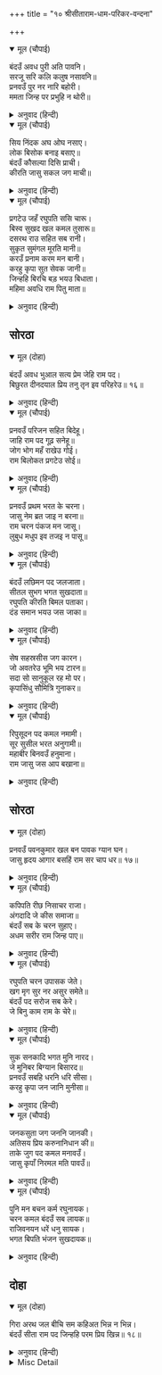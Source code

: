 +++
title = "१० श्रीसीताराम-धाम-परिकर-वन्दना"

+++


<details open><summary>मूल (चौपाई)</summary>

बंदउँ अवध पुरी अति पावनि।  
सरजू सरि कलि कलुष नसावनि॥  
प्रनवउँ पुर नर नारि बहोरी।  
ममता जिन्ह पर प्रभुहि न थोरी॥
</details>

<details><summary>अनुवाद (हिन्दी)</summary>

मैं अति पवित्र श्रीअयोध्यापुरी और कलियुगके पापोंका नाश करनेवाली श्रीसरयू नदीकी वन्दना करता हूँ। फिर अवधपुरीके उन नर-नारियोंको प्रणाम करता हूँ जिनपर प्रभु श्रीरामचन्द्रजीकी ममता थोड़ी नहीं है (अर्थात् बहुत है)॥ १॥
</details>

<details open><summary>मूल (चौपाई)</summary>

सिय निंदक अघ ओघ नसाए।  
लोक बिसोक बनाइ बसाए॥  
बंदउँ कौसल्या दिसि प्राची।  
कीरति जासु सकल जग माची॥
</details>

<details><summary>अनुवाद (हिन्दी)</summary>

उन्होंने (अपनी पुरीमें रहनेवाले) सीताजीकी निन्दा करनेवाले (धोबी और उसके समर्थक पुर-नर-नारियों) के पापसमूहको नाश कर उनको शोकरहित बनाकर अपने लोक (धाम) में बसा दिया। मैं कौसल्यारूपी पूर्व दिशाकी वन्दना करता हूँ, जिसकी कीर्ति समस्त संसारमें फैल रही है॥ २॥
</details>

<details open><summary>मूल (चौपाई)</summary>

प्रगटेउ जहँ रघुपति ससि चारू।  
बिस्व सुखद खल कमल तुसारू॥  
दसरथ राउ सहित सब रानी।  
सुकृत सुमंगल मूरति मानी॥  
करउँ प्रनाम करम मन बानी।  
करहु कृपा सुत सेवक जानी॥  
जिन्हहि बिरचि बड़ भयउ बिधाता।  
महिमा अवधि राम पितु माता॥
</details>

<details><summary>अनुवाद (हिन्दी)</summary>

जहाँ (कौसल्यारूपी पूर्व दिशा) से विश्वको सुख देनेवाले और दुष्टरूपी कमलोंके लिये पालेके समान श्रीरामचन्द्रजीरूपी सुन्दर चन्द्रमा प्रकट हुए। सब रानियोंसहित राजा दशरथजीको पुण्य और सुन्दर कल्याणकी मूर्ति मानकर मैं मन, वचन और कर्मसे प्रणाम करता हूँ। अपने पुत्रका सेवक जानकर वे मुझपर कृपा करें, जिनको रचकर ब्रह्माजीने भी बड़ाई पायी तथा जो श्रीरामजीके माता और पिता होनेके कारण महिमाकी सीमा हैं॥ ३-४॥
</details>

## सोरठा


<details open><summary>मूल (दोहा)</summary>

बंदउँ अवध भुआल सत्य प्रेम जेहि राम पद।  
बिछुरत दीनदयाल प्रिय तनु तृन इव परिहरेउ॥ १६॥
</details>

<details><summary>अनुवाद (हिन्दी)</summary>

मैं अवधके राजा श्रीदशरथजीकी वन्दना करता हूँ, जिनका श्रीरामजीके चरणोंमें सच्चा प्रेम था, जिन्होंने दीनदयालु प्रभुके बिछुड़ते ही अपने प्यारे शरीरको मामूली तिनकेकी तरह त्याग दिया॥ १६॥
</details>

<details open><summary>मूल (चौपाई)</summary>

प्रनवउँ परिजन सहित बिदेहू।  
जाहि राम पद गूढ़ सनेहू॥  
जोग भोग महँ राखेउ गोई।  
राम बिलोकत प्रगटेउ सोई॥
</details>

<details><summary>अनुवाद (हिन्दी)</summary>

मैं परिवारसहित राजा जनकजीको प्रणाम करता हूँ, जिनका श्रीरामजीके चरणोंमें गूढ़ प्रेम था, जिसको उन्होंने योग और भोगमें छिपा रखा था, परन्तु श्रीरामचन्द्रजीको देखते ही वह प्रकट हो गया॥ १॥
</details>

<details open><summary>मूल (चौपाई)</summary>

प्रनवउँ प्रथम भरत के चरना।  
जासु नेम ब्रत जाइ न बरना॥  
राम चरन पंकज मन जासू।  
लुबुध मधुप इव तजइ न पासू॥
</details>

<details><summary>अनुवाद (हिन्दी)</summary>

(भाइयोंमें) सबसे पहले मैं श्रीभरतजीके चरणोंको प्रणाम करता हूँ, जिनका नियम और व्रत वर्णन नहीं किया जा सकता तथा जिनका मन श्रीरामजीके चरणकमलोंमें भौंरेकी तरह लुभाया हुआ है, कभी उनका पास नहीं छोड़ता॥ २॥
</details>

<details open><summary>मूल (चौपाई)</summary>

बंदउँ लछिमन पद जलजाता।  
सीतल सुभग भगत सुखदाता॥  
रघुपति कीरति बिमल पताका।  
दंड समान भयउ जस जाका॥
</details>

<details><summary>अनुवाद (हिन्दी)</summary>

मैं श्रीलक्ष्मणजीके चरणकमलोंको प्रणाम करता हूँ, जो शीतल, सुन्दर और भक्तोंको सुख देनेवाले हैं। श्रीरघुनाथजीकी कीर्तिरूपी विमल पताकामें जिनका (लक्ष्मणजीका) यश (पताकाको ऊँचा करके फहरानेवाले) दंडके समान हुआ॥ ३॥
</details>

<details open><summary>मूल (चौपाई)</summary>

सेष सहस्रसीस जग कारन।  
जो अवतरेउ भूमि भय टारन॥  
सदा सो सानुकूल रह मो पर।  
कृपासिंधु सौमित्रि गुनाकर॥
</details>

<details><summary>अनुवाद (हिन्दी)</summary>

जो हजार सिरवाले और जगत् के कारण (हजार सिरोंपर जगत् को धारण कर रखनेवाले) शेषजी हैं, जिन्होंने पृथ्वीका भय दूर करनेके लिये अवतार लिया, वे गुणोंकी खानि कृपासिन्धु सुमित्रानन्दन श्रीलक्ष्मणजी मुझपर सदा प्रसन्न रहें॥ ४॥
</details>

<details open><summary>मूल (चौपाई)</summary>

रिपुसूदन पद कमल नमामी।  
सूर सुसील भरत अनुगामी॥  
महाबीर बिनवउँ हनुमाना।  
राम जासु जस आप बखाना॥
</details>

<details><summary>अनुवाद (हिन्दी)</summary>

मैं श्रीशत्रुघ्नजीके चरणकमलोंको प्रणाम करता हूँ, जो बड़े वीर, सुशील और श्रीभरतजीके पीछे चलनेवाले हैं। मैं महावीर श्रीहनुमान् जी की विनती करता हूँ, जिनके यशका श्रीरामचन्द्रजीने स्वयं (अपने श्रीमुखसे) वर्णन किया है॥ ५॥
</details>

## सोरठा


<details open><summary>मूल (दोहा)</summary>

प्रनवउँ पवनकुमार खल बन पावक ग्यान घन।  
जासु हृदय आगार बसहिं राम सर चाप धर॥ १७॥
</details>

<details><summary>अनुवाद (हिन्दी)</summary>

मैं पवनकुमार श्रीहनुमान् जी को प्रणाम करता हूँ, जो दुष्टरूपी वनको भस्म करनेके लिये अग्निरूप हैं, जो ज्ञानकी घनमूर्ति हैं और जिनके हृदयरूपी भवनमें धनुष-बाण धारण किये श्रीरामजी निवास करते हैं॥ १७॥
</details>

<details open><summary>मूल (चौपाई)</summary>

कपिपति रीछ निसाचर राजा।  
अंगदादि जे कीस समाजा॥  
बंदउँ सब के चरन सुहाए।  
अधम सरीर राम जिन्ह पाए॥
</details>

<details><summary>अनुवाद (हिन्दी)</summary>

वानरोंके राजा सुग्रीवजी, रीछोंके राजा जाम्बवान् जी, राक्षसोंके राजा विभीषणजी और अंगदजी आदि जितना वानरोंका समाज है, सबके सुन्दर चरणोंकी मैं वन्दना करता हूँ, जिन्होंने अधम (पशु और राक्षस आदि) शरीरमें भी श्रीरामचन्द्रजीको प्राप्त कर लिया॥ १॥
</details>

<details open><summary>मूल (चौपाई)</summary>

रघुपति चरन उपासक जेते।  
खग मृग सुर नर असुर समेते॥  
बंदउँ पद सरोज सब केरे।  
जे बिनु काम राम के चेरे॥
</details>

<details><summary>अनुवाद (हिन्दी)</summary>

पशु, पक्षी, देवता, मनुष्य, असुरसमेत जितने श्रीरामजीके चरणोंके उपासक हैं, मैं उन सबके चरणकमलोंकी वन्दना करता हूँ, जो श्रीरामजीके निष्काम सेवक हैं॥ २॥
</details>

<details open><summary>मूल (चौपाई)</summary>

सुक सनकादि भगत मुनि नारद।  
जे मुनिबर बिग्यान बिसारद॥  
प्रनवउँ सबहि धरनि धरि सीसा।  
करहु कृपा जन जानि मुनीसा॥
</details>

<details><summary>अनुवाद (हिन्दी)</summary>

शुकदेवजी, सनकादि, नारदमुनि आदि जितने भक्त और परम ज्ञानी श्रेष्ठ मुनि हैं, मैं धरतीपर सिर टेककर उन सबको प्रणाम करता हूँ; हे मुनीश्वरो! आप सब मुझको अपना दास जानकर कृपा कीजिये॥ ३॥
</details>

<details open><summary>मूल (चौपाई)</summary>

जनकसुता जग जननि जानकी।  
अतिसय प्रिय करुनानिधान की॥  
ताके जुग पद कमल मनावउँ।  
जासु कृपाँ निरमल मति पावउँ॥
</details>

<details><summary>अनुवाद (हिन्दी)</summary>

राजा जनककी पुत्री, जगत् की माता और करुणानिधान श्रीरामचन्द्रजीकी प्रियतमा श्रीजानकीजीके दोनों चरणकमलोंको मैं मनाता हूँ, जिनकी कृपासे निर्मल बुद्धि पाऊँ॥ ४॥
</details>

<details open><summary>मूल (चौपाई)</summary>

पुनि मन बचन कर्म रघुनायक।  
चरन कमल बंदउँ सब लायक॥  
राजिवनयन धरें धनु सायक।  
भगत बिपति भंजन सुखदायक॥
</details>

<details><summary>अनुवाद (हिन्दी)</summary>

फिर मैं मन, वचन और कर्मसे कमलनयन, धनुष-बाणधारी, भक्तोंकी विपत्तिका नाश करने और उन्हें सुख देनेवाले भगवान् श्रीरघुनाथजीके सर्वसमर्थ चरणकमलोंकी वन्दना करता हूँ॥ ५॥
</details>

## दोहा


<details open><summary>मूल (दोहा)</summary>

गिरा अरथ जल बीचि सम कहिअत भिन्न न भिन्न।  
बंदउँ सीता राम पद जिन्हहि परम प्रिय खिन्न॥ १८॥
</details>

<details><summary>अनुवाद (हिन्दी)</summary>

जो वाणी और उसके अर्थ तथा जल और जलकी लहरके समान कहनेमें अलग-अलग हैं, परन्तु वास्तवमें अभिन्न (एक) हैं, उन श्रीसीतारामजीके चरणोंकी मैं वन्दना करता हूँ, जिन्हें दीन-दुखी बहुत ही प्रिय हैं॥ १८॥
</details>

<details><summary>Misc Detail</summary>


</details>

